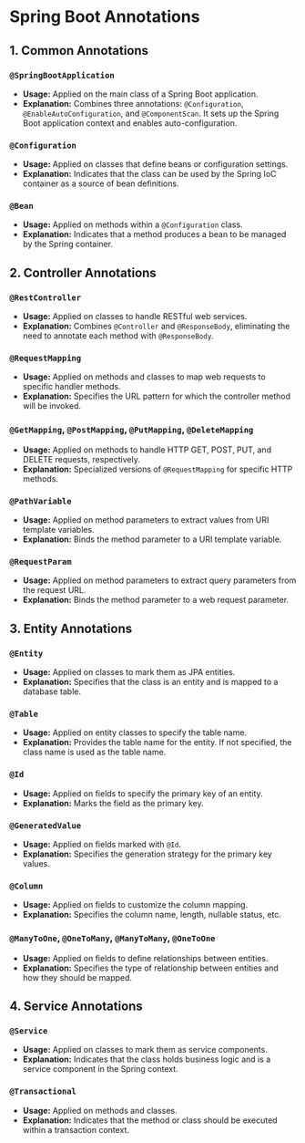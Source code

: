 # Spring Boot Annotations

## 1. Common Annotations

### `@SpringBootApplication`
- **Usage:** Applied on the main class of a Spring Boot application.
- **Explanation:** Combines three annotations: `@Configuration`, `@EnableAutoConfiguration`, and `@ComponentScan`. It sets up the Spring Boot application context and enables auto-configuration.

### `@Configuration`
- **Usage:** Applied on classes that define beans or configuration settings.
- **Explanation:** Indicates that the class can be used by the Spring IoC container as a source of bean definitions.

### `@Bean`
- **Usage:** Applied on methods within a `@Configuration` class.
- **Explanation:** Indicates that a method produces a bean to be managed by the Spring container.

## 2. Controller Annotations

### `@RestController`
- **Usage:** Applied on classes to handle RESTful web services.
- **Explanation:** Combines `@Controller` and `@ResponseBody`, eliminating the need to annotate each method with `@ResponseBody`.

### `@RequestMapping`
- **Usage:** Applied on methods and classes to map web requests to specific handler methods.
- **Explanation:** Specifies the URL pattern for which the controller method will be invoked.

### `@GetMapping`, `@PostMapping`, `@PutMapping`, `@DeleteMapping`
- **Usage:** Applied on methods to handle HTTP GET, POST, PUT, and DELETE requests, respectively.
- **Explanation:** Specialized versions of `@RequestMapping` for specific HTTP methods.

### `@PathVariable`
- **Usage:** Applied on method parameters to extract values from URI template variables.
- **Explanation:** Binds the method parameter to a URI template variable.

### `@RequestParam`
- **Usage:** Applied on method parameters to extract query parameters from the request URL.
- **Explanation:** Binds the method parameter to a web request parameter.

## 3. Entity Annotations

### `@Entity`
- **Usage:** Applied on classes to mark them as JPA entities.
- **Explanation:** Specifies that the class is an entity and is mapped to a database table.

### `@Table`
- **Usage:** Applied on entity classes to specify the table name.
- **Explanation:** Provides the table name for the entity. If not specified, the class name is used as the table name.

### `@Id`
- **Usage:** Applied on fields to specify the primary key of an entity.
- **Explanation:** Marks the field as the primary key.

### `@GeneratedValue`
- **Usage:** Applied on fields marked with `@Id`.
- **Explanation:** Specifies the generation strategy for the primary key values.

### `@Column`
- **Usage:** Applied on fields to customize the column mapping.
- **Explanation:** Specifies the column name, length, nullable status, etc.

### `@ManyToOne`, `@OneToMany`, `@ManyToMany`, `@OneToOne`
- **Usage:** Applied on fields to define relationships between entities.
- **Explanation:** Specifies the type of relationship between entities and how they should be mapped.

## 4. Service Annotations

### `@Service`
- **Usage:** Applied on classes to mark them as service components.
- **Explanation:** Indicates that the class holds business logic and is a service component in the Spring context.

### `@Transactional`
- **Usage:** Applied on methods and classes.
- **Explanation:** Indicates that the method or class should be executed within a transaction context.




